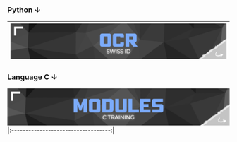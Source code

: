 ### Python ↓
| [![OCR Project](images/ocr.png)](https://github.com/MatthieuGillieron/ocr_project)
|:-----------------------------------:|
### Language C ↓
[![Modules C](images/modules.png)](https://github.com/MatthieuGillieron/modules_C)
|:-----------------------------------:|
